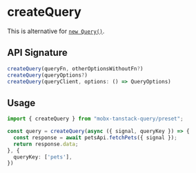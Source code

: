 # createQuery  

This is alternative for [`new Query()`](/api/Query#usage).  

## API Signature  

```ts
createQuery(queryFn, otherOptionsWithoutFn?)
createQuery(queryOptions?)
createQuery(queryClient, options: () => QueryOptions)
```  

## Usage  
```ts
import { createQuery } from "mobx-tanstack-query/preset";

const query = createQuery(async ({ signal, queryKey }) => {
  const response = await petsApi.fetchPets({ signal });
  return response.data;
}, {
  queryKey: ['pets'],
})
```
